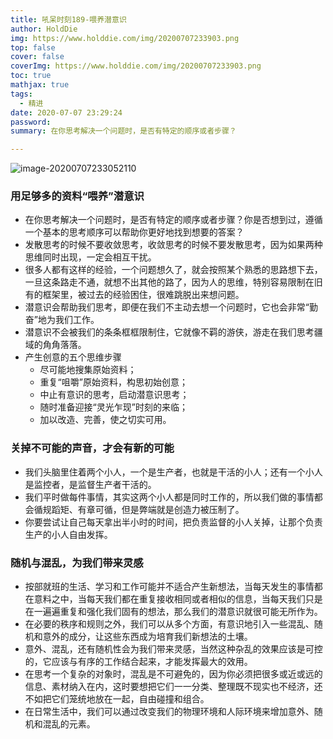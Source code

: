 ```yaml
---
title: 吼呆时刻189-喂养潜意识
author: HoldDie
img: https://www.holddie.com/img/20200707233903.png
top: false
cover: false
coverImg: https://www.holddie.com/img/20200707233903.png
toc: true
mathjax: true
tags:
  - 精进
date: 2020-07-07 23:29:24
password:
summary: 在你思考解决一个问题时，是否有特定的顺序或者步骤？

---
```


![image-20200707233052110](https://www.holddie.com/img/20200707233903.png)



### 用足够多的资料“喂养”潜意识

- 在你思考解决一个问题时，是否有特定的顺序或者步骤？你是否想到过，遵循一个基本的思考顺序可以帮助你更好地找到想要的答案？
- 发散思考的时候不要收敛思考，收敛思考的时候不要发散思考，因为如果两种思维同时出现，一定会相互干扰。
- 很多人都有这样的经验，一个问题想久了，就会按照某个熟悉的思路想下去，一旦这条路走不通，就想不出其他的路了，因为人的思维，特别容易限制在旧有的框架里，被过去的经验困住，很难跳脱出来想问题。
- 潜意识会帮助我们思考，即便在我们不主动去想一个问题时，它也会非常“勤奋”地为我们工作。
- 潜意识不会被我们的条条框框限制住，它就像不羁的游侠，游走在我们思考疆域的角角落落。
- 产生创意的五个思维步骤
  - 尽可能地搜集原始资料；
  - 重复“咀嚼”原始资料，构思初始创意；
  - 中止有意识的思考，启动潜意识思考；
  - 随时准备迎接“灵光乍现”时刻的来临；
  - 加以改造、完善，使之切实可用。



### 关掉不可能的声音，才会有新的可能

- 我们头脑里住着两个小人，一个是生产者，也就是干活的小人；还有一个小人是监控者，是监督生产者干活的。
- 我们平时做每件事情，其实这两个小人都是同时工作的，所以我们做的事情都会循规蹈矩、有章可循，但是弊端就是创造力被压制了。
- 你要尝试让自己每天拿出半小时的时间，把负责监督的小人关掉，让那个负责生产的小人自由发挥。



### 随机与混乱，为我们带来灵感

- 按部就班的生活、学习和工作可能并不适合产生新想法，当每天发生的事情都在意料之中，当每天我们都在重复接收相同或者相似的信息，当每天我们只是在一遍遍重复和强化我们固有的想法，那么我们的潜意识就很可能无所作为。
- 在必要的秩序和规则之外，我们可以从多个方面，有意识地引入一些混乱、随机和意外的成分，让这些东西成为培育我们新想法的土壤。
- 意外、混乱，还有随机性会为我们带来灵感，当然这种杂乱的效果应该是可控的，它应该与有序的工作结合起来，才能发挥最大的效用。
- 在思考一个复杂的对象时，混乱是不可避免的，因为你必须把很多或近或远的信息、素材纳入在内，这时要想把它们一一分类、整理既不现实也不经济，还不如把它们笼统地放在一起，自由碰撞和组合。
- 在日常生活中，我们可以通过改变我们的物理环境和人际环境来增加意外、随机和混乱的元素。

